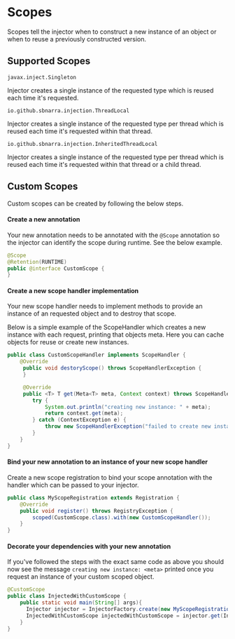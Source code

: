 # Scopes

Scopes tell the injector when to construct a new instance of an object or when to reuse a previously constructed version.
 
## Supported Scopes

`javax.inject.Singleton`

Injector creates a single instance of the requested type which is reused each time it's requested.

`io.github.sbnarra.injection.ThreadLocal`

Injector creates a single instance of the requested type per thread which is reused each time it's requested within that thread.

`io.github.sbnarra.injection.InheritedThreadLocal`

Injector creates a single instance of the requested type per thread which is reused each time it's requested within that thread or a child thread.

## Custom Scopes

Custom scopes can be created by following the below steps.

#### Create a new annotation

Your new annotation needs to be annotated with the `@Scope` annotation so the injector can identify the scope during runtime. See the below example.

```java
@Scope
@Retention(RUNTIME)
public @interface CustomScope {
}
```

#### Create a new scope handler implementation

Your new scope handler needs to implement methods to provide an instance of an requested object and to destroy that scope.

Below is a simple example of the ScopeHandler which creates a new instance with each request, printing that objects meta. Here you can cache objects for reuse or create new instances.

```java
public class CustomScopeHandler implements ScopeHandler {
    @Override
     public void destoryScope() throws ScopeHandlerException {
     }

     @Override
     public <T> T get(Meta<T> meta, Context context) throws ScopeHandlerException {
        try {
            System.out.println("creating new instance: " + meta);
            return context.get(meta);
        } catch (ContextException e) {
            throw new ScopeHandlerException("failed to create new instance", e);
        }
    }
}
```

#### Bind your new annotation to an instance of your new scope handler

Create a new scope registration to bind your scope annotation with the handler which can be passed to your injector.

```java
public class MyScopeRegistration extends Registration {
    @Override
    public void register() throws RegistryException {
        scoped(CustomScope.class).with(new CustomScopeHandler());
    }
}
```
 
#### Decorate your dependencies with your new annotation

If you've followed the steps with the exact same code as above you should now see the message `creating new instance: <meta>` printed once you request an instance of your custom scoped object.

```java
@CustomScope
public class InjectedWithCustomScope {
    public static void main(String[] args){
      Injector injector = InjectorFactory.create(new MyScopeRegistration());
      InjectedWithCustomScope injectedWithCustomScope = injector.get(InjectedWithCustomScope.class);
    }
}
```